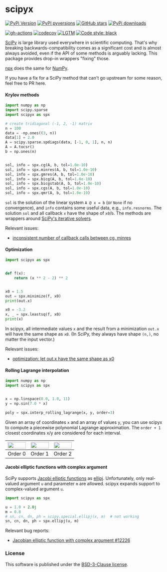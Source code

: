# scipyx

[![PyPi Version](https://img.shields.io/pypi/v/scipyx.svg?style=flat-square)](https://pypi.org/project/scipyx/)
[![PyPI pyversions](https://img.shields.io/pypi/pyversions/scipyx.svg?style=flat-square)](https://pypi.org/project/scipyx/)
[![GitHub stars](https://img.shields.io/github/stars/nschloe/scipyx.svg?style=flat-square&logo=github&label=Stars&logoColor=white)](https://github.com/nschloe/scipyx)
[![PyPi downloads](https://img.shields.io/pypi/dm/scipyx.svg?style=flat-square)](https://pypistats.org/packages/scipyx)

[![gh-actions](https://img.shields.io/github/workflow/status/nschloe/scipyx/ci?style=flat-square)](https://github.com/nschloe/scipyx/actions?query=workflow%3Aci)
[![codecov](https://img.shields.io/codecov/c/github/nschloe/scipyx.svg?style=flat-square)](https://app.codecov.io/gh/nschloe/scipyx)
[![LGTM](https://img.shields.io/lgtm/grade/python/github/nschloe/scipyx.svg?style=flat-square)](https://lgtm.com/projects/g/nschloe/scipyx)
[![Code style: black](https://img.shields.io/badge/code%20style-black-000000.svg?style=flat-square)](https://github.com/psf/black)

[SciPy](https://www.scipy.org/) is large library used everywhere in scientific
computing. That's why breaking backwards-compatibility comes as a significant cost and
is almost always avoided, even if the API of some methods is arguably lacking. This
package provides drop-in wrappers "fixing" those.

[npx](https://github.com/nschloe/npx) does the same for [NumPy](https://numpy.org/).

If you have a fix for a SciPy method that can't go upstream for some reason, feel free
to PR here.

#### Krylov methods

```python
import numpy as np
import scipy.sparse
import scipyx as spx

# create tridiagonal (-1, 2, -1) matrix
n = 100
data = -np.ones((3, n))
data[1] = 2.0
A = scipy.sparse.spdiags(data, [-1, 0, 1], n, n)
A = A.tocsr()
b = np.ones(n)


sol, info = spx.cg(A, b, tol=1.0e-10)
sol, info = spx.minres(A, b, tol=1.0e-10)
sol, info = spx.gmres(A, b, tol=1.0e-10)
sol, info = spx.bicg(A, b, tol=1.0e-10)
sol, info = spx.bicgstab(A, b, tol=1.0e-10)
sol, info = spx.cgs(A, b, tol=1.0e-10)
sol, info = spx.qmr(A, b, tol=1.0e-10)
```

`sol` is the solution of the linear system `A @ x = b` (or `None` if no convergence),
and `info` contains some useful data, e.g., `info.resnorms`. The solution `sol` and all
callback `x` have the shape of `x0`/`b`.
The methods are wrappers around [SciPy's iterative
solvers](https://docs.scipy.org/doc/scipy/reference/sparse.linalg.html).

Relevant issues:

- [inconsistent number of callback calls between cg, minres](https://github.com/scipy/scipy/issues/13936)

#### Optimization

```python
import scipyx as spx


def f(x):
    return (x ** 2 - 2) ** 2


x0 = 1.5
out = spx.minimize(f, x0)
print(out.x)

x0 = -3.2
x, _ = spx.leastsq(f, x0)
print(x)
```

In scipyx, all intermediate values `x` and the result from a minimization `out.x` will
have the same shape as `x0`. (In SciPy, they always have shape `(n,)`, no matter the
input vector.)

Relevant issues:

- [optimization: let out.x have the same shape as
  x0](https://github.com/scipy/scipy/issues/13869)


#### Rolling Lagrange interpolation

```python
import numpy as np
import scipyx as spx


x = np.linspace(0.0, 1.0, 11)
y = np.sin(7.0 * x)

poly = spx.interp_rolling_lagrange(x, y, order=3)
```

Given an array of coordinates `x` and an array of values `y`, you can use scipyx to
compute a piecewise polynomial Lagrange approximation. The `order + 1` closest
coordinates x/y are considered for each interval.

| <img src="https://nschloe.github.io/scipyx/interp-0.svg" width="100%"> | <img src="https://nschloe.github.io/scipyx/interp-1.svg" width="100%"> | <img src="https://nschloe.github.io/scipyx/interp-2.svg" width="100%"> |
| :--------------------------------------------------------------------: | :--------------------------------------------------------------------: | :--------------------------------------------------------------------: |
|                                Order 0                                 |                                Order 1                                 |                                Order 2                                 |

#### Jacobi elliptic functions with complex argument

SciPy supports
[Jacobi elliptic functions](https://en.wikipedia.org/wiki/Jacobi_elliptic_functions) as
[ellipj](https://docs.scipy.org/doc/scipy/reference/generated/scipy.special.ellipj.html).
Unfortunately, only real-valued argument `u` and parameter `m` are allowed. scipyx
expands support to complex-valued argument `u`.

```python
import scipyx as spx

u = 1.0 + 2.0j
m = 0.8
# sn, cn, dn, ph = scipy.special.ellipj(x, m)  # not working
sn, cn, dn, ph = spx.ellipj(u, m)
```

Relevant bug reports:

- [Jacobian elliptic function with complex argument
  #12226](https://github.com/scipy/scipy/issues/12226)

### License

This software is published under the [BSD-3-Clause
license](https://spdx.org/licenses/BSD-3-Clause.html).
